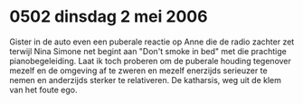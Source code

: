 # 0502 dinsdag 2 mei 2006
Gister in de auto even een puberale reactie op Anne die de radio zachter zet terwijl Nina Simone net begint aan "Don't smoke in bed" met die prachtige pianobegeleiding. Laat ik toch proberen om de puberale houding tegenover mezelf en de omgeving af te zweren en mezelf enerzijds serieuzer te nemen en anderzijds sterker te relativeren. De katharsis, weg uit de klem van het foute ego.